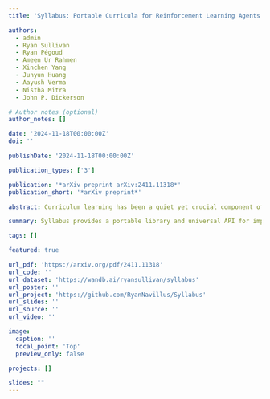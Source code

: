 ```yaml
---
title: 'Syllabus: Portable Curricula for Reinforcement Learning Agents'

authors:
  - admin
  - Ryan Sullivan
  - Ryan Pégoud
  - Ameen Ur Rahmen
  - Xinchen Yang
  - Junyun Huang
  - Aayush Verma
  - Nistha Mitra
  - John P. Dickerson

# Author notes (optional)
author_notes: []

date: '2024-11-18T00:00:00Z'
doi: ''

publishDate: '2024-11-18T00:00:00Z'

publication_types: ['3']

publication: '*arXiv preprint arXiv:2411.11318*'
publication_short: '*arXiv preprint*'

abstract: Curriculum learning has been a quiet yet crucial component of many of the high-profile successes of reinforcement learning. Despite this, none of the major reinforcement learning libraries directly support curriculum learning or include curriculum learning implementations. These methods can improve the capabilities and robustness of RL agents, but often require significant, complex changes to agent training code. We introduce Syllabus, a library for training RL agents with curriculum learning, as a solution to this problem. Syllabus provides a universal API for curriculum learning algorithms, implementations of popular curriculum learning methods, and infrastructure for easily integrating them with distributed training code written in nearly any RL library. Syllabus provides a minimal API for each of the core components of curriculum learning, dramatically simplifying the process of designing new algorithms and applying existing algorithms to new environments. We demonstrate that the same Syllabus code can be used to train agents written in multiple different RL libraries on numerous domains. In doing so, we present the first examples of curriculum learning in NetHack and Neural MMO, two of the premier challenges for single-agent and multi-agent RL respectively, achieving strong results compared to state of the art baselines.

summary: Syllabus provides a portable library and universal API for implementing curriculum learning methods in reinforcement learning across diverse environments and RL libraries.

tags: []

featured: true

url_pdf: 'https://arxiv.org/pdf/2411.11318'
url_code: ''
url_dataset: 'https://wandb.ai/ryansullivan/syllabus'
url_poster: ''
url_project: 'https://github.com/RyanNavillus/Syllabus'
url_slides: ''
url_source: ''
url_video: ''

image:
  caption: ''
  focal_point: 'Top'
  preview_only: false

projects: []

slides: ""
---
```


